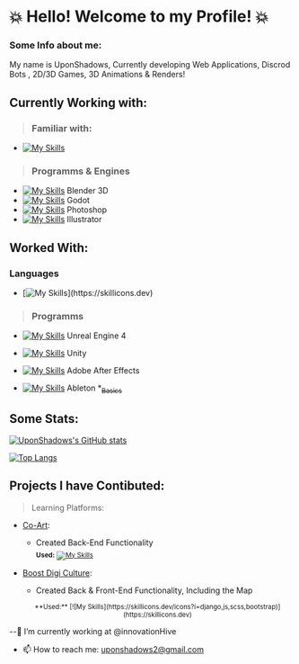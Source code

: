 # :collision: Hello! Welcome to my Profile! :collision:

### Some Info about me:
My name is UponShadows, Currently developing Web Applications, Discrod Bots , 2D/3D Games, 3D Animations & Renders!
## Currently Working with:
> ### Familiar with:
+ [![My Skills](https://skillicons.dev/icons?i=python,django,js,css,scss,bootstrap,gdscript,git,github)](https://skillicons.dev)

> ### Programms & Engines
+ [![My Skills](https://skillicons.dev/icons?i=blender)](https://skillicons.dev) Blender 3D
+ [![My Skills](https://skillicons.dev/icons?i=godot)](https://skillicons.dev) Godot
+ [![My Skills](https://skillicons.dev/icons?i=photoshop)](https://skillicons.dev) Photoshop
+ [![My Skills](https://skillicons.dev/icons?i=ai)](https://skillicons.dev) Illustrator

## Worked With:

### Languages
+ [![My Skills](https://skillicons.dev/icons?i=cs,)](https://skillicons.dev)

> ### Programms
+ [![My Skills](https://skillicons.dev/icons?i=unreal)](https://skillicons.dev) Unreal Engine 4
+ [![My Skills](https://skillicons.dev/icons?i=unity)](https://skillicons.dev) Unity
+ [![My Skills](https://skillicons.dev/icons?i=ae)](https://skillicons.dev) Adobe After Effects

+ [![My Skills](https://skillicons.dev/icons?i=ableton)](https://skillicons.dev) Ableton *<sub>~~Basics~~</sub> 


## Some Stats: 
[![UponShadows's GitHub stats](https://github-readme-stats.vercel.app/api?username=UponShadows&hide=stars&count_private=true&theme=radical&border_color=b949e6&text_color=5adba3)](https://github.com/anuraghazra/github-readme-stats)

[![Top Langs](https://github-readme-stats.vercel.app/api/top-langs/?username=UponShadows&layout=compact&count_private=true&border_color=b949e6&theme=radical&card_width=400&text_color=5adba3)](https://github.com/UponShadows)

## Projects I have Contibuted:

 > Learning Platforms:
+ [Co-Art](https://co-art-hub.eu/):
    + Created Back-End Functionality <br>
    <sub> **Used:** [![My Skills](https://skillicons.dev/icons?i=django,js,scss,bootstrap)](https://skillicons.dev) </sub>

+ [Boost Digi Culture](https://boostdigiculture-learning.eu/):
    + Created Back & Front-End Functionality, Including the Map <br>
    <p align="center">
        <sub> **Used:** [![My Skills](https://skillicons.dev/icons?i=django,js,scss,bootstrap)](https://skillicons.dev) </sub>
    </p>


<!--
**UponShadows/UponShadows** is a ✨ _special_ ✨ repository because its `README.md` (this file) appears on your GitHub profile.

Here are some ideas to get you started:

-->

--🔭 I’m currently working at @innovationHive
- 📫 How to reach me: uponshadows2@gmail.com
<!--
- 🌱 I’m currently learning ...
- 👯 I’m looking to collaborate on ...
- 🤔 I’m looking for help with ...
- 💬 Ask me about ...
- 😄 Pronouns: ...
- ⚡ Fun fact: ...
-->
